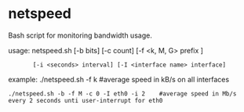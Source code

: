 # netspeed
Bash script for monitoring bandwidth usage.


usage: netspeed.sh [-b bits] [-c count] [-f <k, M, G> prefix ]

 		   [-i <seconds> interval] [-I <interface name> interface]
	

example:
	./netspeed.sh -f k		      	   #average speed in kB/s on all interfaces
	
	./netspeed.sh -b -f M -c 0 -I eth0 -i 2    #average speed in Mb/s every 2 seconds unti user-interrupt for eth0
